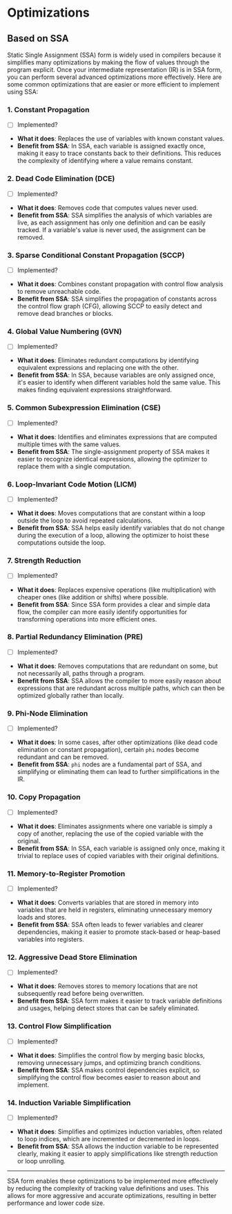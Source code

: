 # Optimizations

## Based on SSA

Static Single Assignment (SSA) form is widely used in compilers because it simplifies many optimizations by making the flow of values through the program explicit. Once your intermediate representation (IR) is in SSA form, you can perform several advanced optimizations more effectively. Here are some common optimizations that are easier or more efficient to implement using SSA:

### 1. **Constant Propagation**
   - [ ] Implemented?
   - **What it does**: Replaces the use of variables with known constant values.
   - **Benefit from SSA**: In SSA, each variable is assigned exactly once, making it easy to trace constants back to their definitions. This reduces the complexity of identifying where a value remains constant.

### 2. **Dead Code Elimination (DCE)**
   - [ ] Implemented?
   - **What it does**: Removes code that computes values never used.
   - **Benefit from SSA**: SSA simplifies the analysis of which variables are live, as each assignment has only one definition and can be easily tracked. If a variable's value is never used, the assignment can be removed.

### 3. **Sparse Conditional Constant Propagation (SCCP)**
   - [ ] Implemented?
   - **What it does**: Combines constant propagation with control flow analysis to remove unreachable code.
   - **Benefit from SSA**: SSA simplifies the propagation of constants across the control flow graph (CFG), allowing SCCP to easily detect and remove dead branches or blocks.

### 4. **Global Value Numbering (GVN)**
   - [ ] Implemented?
   - **What it does**: Eliminates redundant computations by identifying equivalent expressions and replacing one with the other.
   - **Benefit from SSA**: In SSA, because variables are only assigned once, it's easier to identify when different variables hold the same value. This makes finding equivalent expressions straightforward.

### 5. **Common Subexpression Elimination (CSE)**
   - [ ] Implemented?
   - **What it does**: Identifies and eliminates expressions that are computed multiple times with the same values.
   - **Benefit from SSA**: The single-assignment property of SSA makes it easier to recognize identical expressions, allowing the optimizer to replace them with a single computation.

### 6. **Loop-Invariant Code Motion (LICM)**
   - [ ] Implemented?
   - **What it does**: Moves computations that are constant within a loop outside the loop to avoid repeated calculations.
   - **Benefit from SSA**: SSA helps easily identify variables that do not change during the execution of a loop, allowing the optimizer to hoist these computations outside the loop.

### 7. **Strength Reduction**
   - [ ] Implemented?
   - **What it does**: Replaces expensive operations (like multiplication) with cheaper ones (like addition or shifts) where possible.
   - **Benefit from SSA**: Since SSA form provides a clear and simple data flow, the compiler can more easily identify opportunities for transforming operations into more efficient ones.

### 8. **Partial Redundancy Elimination (PRE)**
   - [ ] Implemented?
   - **What it does**: Removes computations that are redundant on some, but not necessarily all, paths through a program.
   - **Benefit from SSA**: SSA allows the compiler to more easily reason about expressions that are redundant across multiple paths, which can then be optimized globally rather than locally.

### 9. **Phi-Node Elimination**
   - [ ] Implemented?
   - **What it does**: In some cases, after other optimizations (like dead code elimination or constant propagation), certain `phi` nodes become redundant and can be removed.
   - **Benefit from SSA**: `phi` nodes are a fundamental part of SSA, and simplifying or eliminating them can lead to further simplifications in the IR.

### 10. **Copy Propagation**
   - [ ] Implemented?
   - **What it does**: Eliminates assignments where one variable is simply a copy of another, replacing the use of the copied variable with the original.
   - **Benefit from SSA**: In SSA, each variable is assigned only once, making it trivial to replace uses of copied variables with their original definitions.

### 11. **Memory-to-Register Promotion**
   - [ ] Implemented?
   - **What it does**: Converts variables that are stored in memory into variables that are held in registers, eliminating unnecessary memory loads and stores.
   - **Benefit from SSA**: SSA often leads to fewer variables and clearer dependencies, making it easier to promote stack-based or heap-based variables into registers.

### 12. **Aggressive Dead Store Elimination**
   - [ ] Implemented?
   - **What it does**: Removes stores to memory locations that are not subsequently read before being overwritten.
   - **Benefit from SSA**: SSA form makes it easier to track variable definitions and usages, helping detect stores that can be safely eliminated.

### 13. **Control Flow Simplification**
   - [ ] Implemented?
   - **What it does**: Simplifies the control flow by merging basic blocks, removing unnecessary jumps, and optimizing branch conditions.
   - **Benefit from SSA**: SSA makes control dependencies explicit, so simplifying the control flow becomes easier to reason about and implement.

### 14. **Induction Variable Simplification**
   - [ ] Implemented?
   - **What it does**: Simplifies and optimizes induction variables, often related to loop indices, which are incremented or decremented in loops.
   - **Benefit from SSA**: SSA allows the induction variable to be represented clearly, making it easier to apply simplifications like strength reduction or loop unrolling.

---

SSA form enables these optimizations to be implemented more effectively by reducing the complexity of tracking value definitions and uses. This allows for more aggressive and accurate optimizations, resulting in better performance and lower code size.
